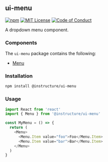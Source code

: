 ## ui-menu

[![npm][npm]][npm-url]
[![MIT License][license-badge]][license]
[![Code of Conduct][coc-badge]][coc]

A dropdown menu component.

### Components

The `ui-menu` package contains the following:

- [Menu](Menu)

### Installation

```sh
npm install @instructure/ui-menu
```

### Usage

```js
import React from 'react'
import { Menu } from '@instructure/ui-menu'

const MyMenu = () => {
  return (
    <Menu>
      <Menu.Item value="foo">Foo</Menu.Item>
      <Menu.Item value="bar">Bar</Menu.Item>
    </Menu>
  )
}
```

[npm]: https://img.shields.io/npm/v/@instructure/ui-menu.svg
[npm-url]: https://npmjs.com/package/@instructure/ui-menu
[license-badge]: https://img.shields.io/npm/l/instructure-ui.svg?style=flat-square
[license]: https://github.com/instructure/instructure-ui/blob/master/LICENSE.md
[coc-badge]: https://img.shields.io/badge/code%20of-conduct-ff69b4.svg?style=flat-square
[coc]: https://github.com/instructure/instructure-ui/blob/master/CODE_OF_CONDUCT.md
